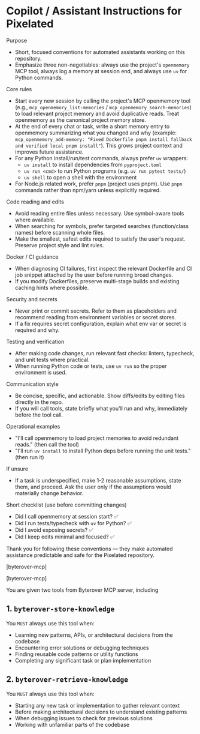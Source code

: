 # Copilot / Assistant Instructions for Pixelated

Purpose
- Short, focused conventions for automated assistants working on this repository.
- Emphasize three non-negotiables: always use the project's `openmemory` MCP tool, always log a memory at session end, and always use `uv` for Python commands.

Core rules
- Start every new session by calling the project's MCP openmemory tool (e.g., `mcp_openmemory_list-memories` / `mcp_openmemory_search-memories`) to load relevant project memory and avoid duplicative reads. Treat openmemory as the canonical project memory store.
- At the end of every chat or task, write a short memory entry to openmemory summarizing what you changed and why (example: `mcp_openmemory_add-memory: "Fixed Dockerfile pnpm install fallback and verified local pnpm install"`). This grows project context and improves future assistance.
- For any Python install/run/test commands, always prefer `uv` wrappers:
  - `uv install` to install dependencies from `pyproject.toml`
  - `uv run <cmd>` to run Python programs (e.g. `uv run pytest tests/`)
  - `uv shell` to open a shell with the environment
- For Node.js related work, prefer `pnpm` (project uses pnpm). Use `pnpm` commands rather than npm/yarn unless explicitly required.

Code reading and edits
- Avoid reading entire files unless necessary. Use symbol-aware tools where available.
- When searching for symbols, prefer targeted searches (function/class names) before scanning whole files.
- Make the smallest, safest edits required to satisfy the user's request. Preserve project style and lint rules.

Docker / CI guidance
- When diagnosing CI failures, first inspect the relevant Dockerfile and CI job snippet attached by the user before running broad changes.
- If you modify Dockerfiles, preserve multi-stage builds and existing caching hints where possible.

Security and secrets
- Never print or commit secrets. Refer to them as placeholders and recommend reading from environment variables or secret stores.
- If a fix requires secret configuration, explain what env var or secret is required and why.

Testing and verification
- After making code changes, run relevant fast checks: linters, typecheck, and unit tests where practical.
- When running Python code or tests, use `uv run` so the proper environment is used.

Communication style
- Be concise, specific, and actionable. Show diffs/edits by editing files directly in the repo.
- If you will call tools, state briefly what you'll run and why, immediately before the tool call.

Operational examples
- "I'll call openmemory to load project memories to avoid redundant reads." (then call the tool)
- "I'll run `uv install` to install Python deps before running the unit tests." (then run it)

If unsure
- If a task is underspecified, make 1-2 reasonable assumptions, state them, and proceed. Ask the user only if the assumptions would materially change behavior.

Short checklist (use before committing changes)
- Did I call openmemory at session start? ✅
- Did I run tests/typecheck with `uv` for Python? ✅
- Did I avoid exposing secrets? ✅
- Did I keep edits minimal and focused? ✅

Thank you for following these conventions — they make automated assistance predictable and safe for the Pixelated repository.

[byterover-mcp]

[byterover-mcp]

You are given two tools from Byterover MCP server, including
## 1. `byterover-store-knowledge`
You `MUST` always use this tool when:

+ Learning new patterns, APIs, or architectural decisions from the codebase
+ Encountering error solutions or debugging techniques
+ Finding reusable code patterns or utility functions
+ Completing any significant task or plan implementation

## 2. `byterover-retrieve-knowledge`
You `MUST` always use this tool when:

+ Starting any new task or implementation to gather relevant context
+ Before making architectural decisions to understand existing patterns
+ When debugging issues to check for previous solutions
+ Working with unfamiliar parts of the codebase
